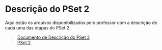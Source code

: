 # Descrição do PSet 2

Aqui estão os arquivos disponibilizados pelo professor com a descrição de cada uma das etapas do PSet 2.

>[Documento de Descrição do PSet 2](./pset-2.pdf)<br>
>[PSet 2](./../)